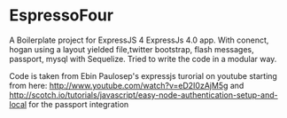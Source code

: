 EspressoFour
============
A Boilerplate project for ExpressJS 4
ExpressJs 4.0 app. With conenct, hogan using a layout yielded file,twitter bootstrap, flash messages, passport, mysql with Sequelize. Tried to write the code in a modular way.



Code is taken from Ebin Paulosep's  expressjs turorial on youtube starting from here: http://www.youtube.com/watch?v=eD2I0zAjM5g and http://scotch.io/tutorials/javascript/easy-node-authentication-setup-and-local for the passport integration
